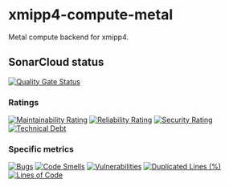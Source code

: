 # xmipp4-compute-metal
Metal compute backend for xmipp4.

## SonarCloud status
[![Quality Gate Status](https://sonarcloud.io/api/project_badges/measure?project=gigabit-clowns_xmipp4-compute-metal&metric=alert_status)](https://sonarcloud.io/summary/new_code?id=gigabit-clowns_xmipp4-compute-metal)

### Ratings
[![Maintainability Rating](https://sonarcloud.io/api/project_badges/measure?project=gigabit-clowns_xmipp4-compute-metal&metric=sqale_rating)](https://sonarcloud.io/summary/new_code?id=gigabit-clowns_xmipp4-compute-metal)
[![Reliability Rating](https://sonarcloud.io/api/project_badges/measure?project=gigabit-clowns_xmipp4-compute-metal&metric=reliability_rating)](https://sonarcloud.io/summary/new_code?id=gigabit-clowns_xmipp4-compute-metal)
[![Security Rating](https://sonarcloud.io/api/project_badges/measure?project=gigabit-clowns_xmipp4-compute-metal&metric=security_rating)](https://sonarcloud.io/summary/new_code?id=gigabit-clowns_xmipp4-compute-metal)
[![Technical Debt](https://sonarcloud.io/api/project_badges/measure?project=gigabit-clowns_xmipp4-compute-metal&metric=sqale_index)](https://sonarcloud.io/summary/new_code?id=gigabit-clowns_xmipp4-compute-metal)

### Specific metrics
[![Bugs](https://sonarcloud.io/api/project_badges/measure?project=gigabit-clowns_xmipp4-compute-metal&metric=bugs)](https://sonarcloud.io/summary/new_code?id=gigabit-clowns_xmipp4-compute-metal)
[![Code Smells](https://sonarcloud.io/api/project_badges/measure?project=gigabit-clowns_xmipp4-compute-metal&metric=code_smells)](https://sonarcloud.io/summary/new_code?id=gigabit-clowns_xmipp4-compute-metal)
[![Vulnerabilities](https://sonarcloud.io/api/project_badges/measure?project=gigabit-clowns_xmipp4-compute-metal&metric=vulnerabilities)](https://sonarcloud.io/summary/new_code?id=gigabit-clowns_xmipp4-compute-metal)
[![Duplicated Lines (%)](https://sonarcloud.io/api/project_badges/measure?project=gigabit-clowns_xmipp4-compute-metal&metric=duplicated_lines_density)](https://sonarcloud.io/summary/new_code?id=gigabit-clowns_xmipp4-compute-metal)
[![Lines of Code](https://sonarcloud.io/api/project_badges/measure?project=gigabit-clowns_xmipp4-compute-metal&metric=ncloc)](https://sonarcloud.io/summary/new_code?id=gigabit-clowns_xmipp4-compute-metal)
